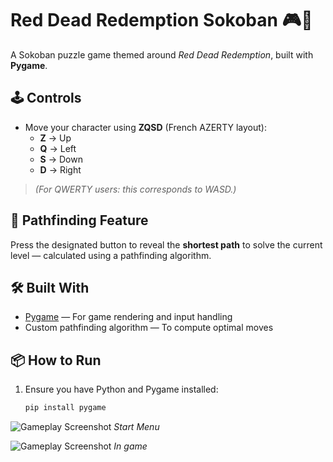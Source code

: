 # Red Dead Redemption Sokoban 🎮🤠

A Sokoban puzzle game themed around *Red Dead Redemption*, built with **Pygame**.

## 🕹️ Controls
- Move your character using **ZQSD** (French AZERTY layout):
  - **Z** → Up
  - **Q** → Left
  - **S** → Down
  - **D** → Right

> *(For QWERTY users: this corresponds to WASD.)*

## 🧭 Pathfinding Feature
Press the designated button to reveal the **shortest path** to solve the current level — calculated using a pathfinding algorithm.

## 🛠️ Built With
- [Pygame](https://www.pygame.org/) — For game rendering and input handling
- Custom pathfinding algorithm — To compute optimal moves

## 📦 How to Run
1. Ensure you have Python and Pygame installed:
   ```bash
   pip install pygame
   
![Gameplay Screenshot](screenshots/startmenu.png)
*Start Menu*

![Gameplay Screenshot](screenshots/game.png)
*In game*
